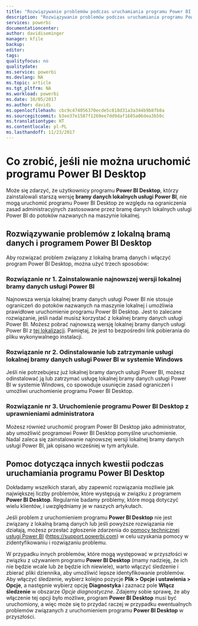 ```yaml
---
title: "Rozwiązywanie problemów podczas uruchamiania programu Power BI Desktop"
description: "Rozwiązywanie problemów podczas uruchamiania programu Power BI Desktop"
services: powerbi
documentationcenter: 
author: davidiseminger
manager: kfile
backup: 
editor: 
tags: 
qualityfocus: no
qualitydate: 
ms.service: powerbi
ms.devlang: NA
ms.topic: article
ms.tgt_pltfrm: NA
ms.workload: powerbi
ms.date: 10/05/2017
ms.author: davidi
ms.openlocfilehash: cbc9c474056370ecde5c818d31a3a344b9b8fb8a
ms.sourcegitcommit: b3ee37e1587f1269ee7dd9daf1685a06dea3b50c
ms.translationtype: HT
ms.contentlocale: pl-PL
ms.lasthandoff: 11/23/2017
---
```

# <a name="resolve-issues-when-power-bi-desktop-will-not-launch"></a>Co zrobić, jeśli nie można uruchomić programu Power BI Desktop
Może się zdarzyć, że użytkownicy programu **Power BI Desktop**, którzy zainstalowali starszą wersję **bramy danych lokalnych usługi Power BI**, nie mogą uruchomić programu Power BI Desktop ze względu na ograniczenia zasad administracyjnych zastosowane przez bramę danych lokalnych usługi Power BI do potoków nazwanych na maszynie lokalnej. 

## <a name="resolve-issues-with-the-on-premises-data-gateway-and-power-bi-desktop"></a>Rozwiązywanie problemów z lokalną bramą danych i programem Power BI Desktop
Aby rozwiązać problem związany z lokalną bramą danych i włączyć program Power BI Desktop, można użyć trzech sposobów:

### <a name="resolution-1-install-the-latest-version-of-power-bi-on-premises-data-gateway"></a>Rozwiązanie nr 1. Zainstalowanie najnowszej wersji lokalnej bramy danych usługi Power BI
Najnowsza wersja lokalnej bramy danych usługi Power BI nie stosuje ograniczeń do potoków nazwanych na maszynie lokalnej i umożliwia prawidłowe uruchomienie programu Power BI Desktop. Jest to zalecane rozwiązanie, jeśli nadal musisz korzystać z lokalnej bramy danych usługi Power BI. Możesz pobrać najnowszą wersję lokalnej bramy danych usługi Power BI z [tej lokalizacji](https://go.microsoft.com/fwlink/?LinkId=698863). Pamiętaj, że jest to bezpośredni link pobierania do pliku wykonywalnego instalacji.

### <a name="resolution-2-uninstall-or-stop-the-power-bi-on-premises-data-gateway-windows-service"></a>Rozwiązanie nr 2. Odinstalowanie lub zatrzymanie usługi lokalnej bramy danych usługi Power BI w systemie Windows
Jeśli nie potrzebujesz już lokalnej bramy danych usługi Power BI, możesz odinstalować ją lub zatrzymać usługę lokalnej bramy danych usługi Power BI w systemie Windows, co spowoduje usunięcie zasad ograniczeń i umożliwi uruchomienie programu Power BI Desktop.

### <a name="resolution-3-run-power-bi-desktop-with-administrator-privilege"></a>Rozwiązanie nr 3. Uruchomienie programu Power BI Desktop z uprawnieniami administratora
Możesz również uruchomić program Power BI Desktop jako administrator, aby umożliwić programowi Power BI Desktop pomyślne uruchomienie. Nadal zaleca się zainstalowanie najnowszej wersji lokalnej bramy danych usługi Power BI, jak opisano wcześniej w tym artykule.

## <a name="help-with-other-issues-when-launching-power-bi-desktop"></a>Pomoc dotycząca innych kwestii podczas uruchamiania programu Power BI Desktop
Dokładamy wszelkich starań, aby zapewnić rozwiązania możliwie jak największej liczby problemów, które występują w związku z programem **Power BI Desktop**. Regularnie badamy problemy, które mogą dotyczyć wielu klientów, i uwzględniamy je w naszych artykułach.

Jeśli problem z uruchomieniem programu **Power BI Desktop** nie jest związany z lokalną bramą danych lub jeśli powyższe rozwiązania nie działają, możesz przesłać zgłoszenie zdarzenia do [pomocy technicznej usługi Power BI](https://support.powerbi.com) (https://support.powerbi.com) w celu uzyskania pomocy w zidentyfikowaniu i rozwiązaniu problemu.

W przypadku innych problemów, które mogą występować w przyszłości w związku z używaniem programu **Power BI Desktop** (mamy nadzieję, że ich nie będzie wcale lub że będzie ich niewiele), warto włączyć śledzenie i zbierać pliki dziennika, aby umożliwić lepsze identyfikowanie problemów. Aby włączyć śledzenie, wybierz kolejno pozycje **Plik > Opcje i ustawienia > Opcje**, a następnie wybierz opcję **Diagnostyka** i zaznacz pole **Włącz śledzenie** w obszarze *Opcje diagnostyczne*. Zdajemy sobie sprawę, że aby włączenie tej opcji było możliwe, program **Power BI Desktop** musi być uruchomiony, a więc może się to przydać raczej w przypadku ewentualnych problemów związanych z uruchomieniem programu **Power BI Desktop** w przyszłości.

